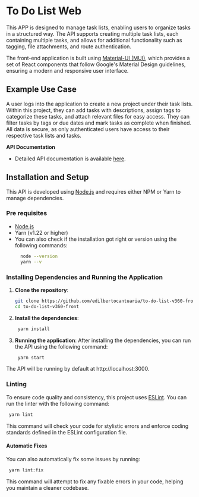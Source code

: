 # To Do List Web

This APP is designed to manage task lists, enabling users to organize tasks in a structured way. The API supports creating multiple task lists, each containing multiple tasks, and allows for additional functionality such as tagging, file attachments, and route authentication. 

The front-end application is built using [Material-UI (MUI)](https://mui.com/), which provides a set of React components that follow Google's Material Design guidelines, ensuring a modern and responsive user interface.

## Example Use Case

A user logs into the application to create a new project under their task lists. Within this project, they can add tasks with descriptions, assign tags to categorize these tasks, and attach relevant files for easy access. They can filter tasks by tags or due dates and mark tasks as complete when finished. All data is secure, as only authenticated users have access to their respective task lists and tasks.

**API Documentation**
   - Detailed API documentation is available [here](https://github.com/edilbertocantuaria/ToDoList_V360_Backend).



## Installation and Setup

This API is developed using [Node.js](https://nodejs.org/) and requires either NPM or Yarn to manage dependencies.

### Pre requisites

- [Node.js](https://nodejs.org/) 
- Yarn (v1.22 or higher)
- You can also check if the installation got right or version using the following commands:
  ```bash
    node --version
    yarn --v
  ```

### Installing Dependencies and Running the Application

1. **Clone the repository**:

   ```bash
   git clone https://github.com/edilbertocantuaria/to-do-list-v360-front
   cd to-do-list-v360-front
   ```
2. **Install the dependencies**:
   ```bash
    yarn install
   ```
3. **Running the application**: After installing the dependencies, you can run the API using the following command:
   ```bash
    yarn start
   ``` 
The API will be running by default at http://localhost:3000.

### Linting

To ensure code quality and consistency, this project uses [ESLint](https://eslint.org/). You can run the linter with the following command:
   ```bash
    yarn lint
   ```
This command will check your code for stylistic errors and enforce coding standards defined in the ESLint configuration file.
#### Automatic Fixes
You can also automatically fix some issues by running: 
   ```bash
    yarn lint:fix
   ```
 This command will attempt to fix any fixable errors in your code, helping you maintain a cleaner codebase.
